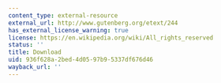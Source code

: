 ```yaml
---
content_type: external-resource
external_url: http://www.gutenberg.org/etext/244
has_external_license_warning: true
license: https://en.wikipedia.org/wiki/All_rights_reserved
status: ''
title: Download
uid: 936f628a-2bed-4d05-97b9-5337df676d46
wayback_url: ''
---
```

